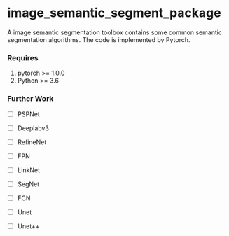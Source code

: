 # image_semantic_segment_package

A image semantic segmentation toolbox contains some common semantic segmentation algorithms. The code is implemented by Pytorch.

### Requires

  1. pytorch >= 1.0.0
  2. Python >= 3.6

### Further Work
- [ ] PSPNet
- [ ] Deeplabv3
- [ ] RefineNet
- [ ] FPN
- [ ] LinkNet
- [ ] SegNet
- [ ] FCN
- [ ] Unet
- [ ] Unet++




